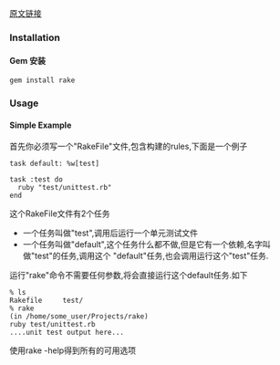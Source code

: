 [原文链接](https://ruby.github.io/rake/index.html)
### Installation

 #### Gem 安装

    gem install rake

### Usage

#### Simple Example

首先你必须写一个"RakeFile"文件,包含构建的rules,下面是一个例子

    task default: %w[test]

    task :test do
      ruby "test/unittest.rb"
    end
这个RakeFile文件有2个任务

* 一个任务叫做"test",调用后运行一个单元测试文件
* 一个任务叫做"default",这个任务什么都不做,但是它有一个依赖,名字叫做"test"的任务,调用这个
"default"任务,也会调用运行这个"test"任务.

运行"rake"命令不需要任何参数,将会直接运行这个default任务.如下

    % ls
    Rakefile     test/
    % rake
    (in /home/some_user/Projects/rake)
    ruby test/unittest.rb
    ....unit test output here...

使用rake -help得到所有的可用选项
